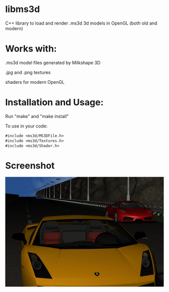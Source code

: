 # libms3d
C++ library to load and render .ms3d 3d models in OpenGL (both old and modern)

# Works with:
.ms3d model files generated by Milkshape 3D

.jpg and .png textures

shaders for modern OpenGL

# Installation and Usage:

Run "make" and "make install"

To use in your code:
```
#include <ms3d/MS3DFile.h>
#include <ms3d/Textures.h>
#include <ms3d/Shader.h>
```

# Screenshot

![Screenshot](screenshot.png)
